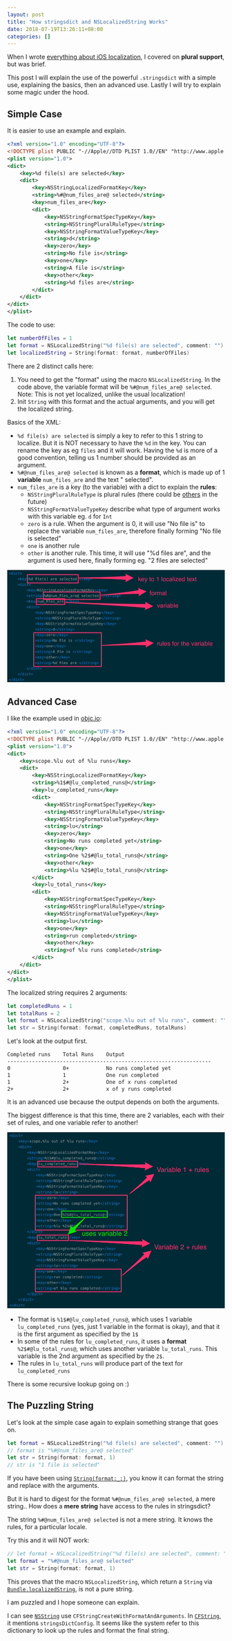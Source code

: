 ```yaml
---
layout: post
title: "How stringsdict and NSLocalizedString Works"
date: 2018-07-19T13:26:11+08:00
categories: []
---
```


When I wrote [everything about iOS localization](/2014/04/10/everything-about-ios-localization/), I covered on **plural support**, but was brief.

This post I will explain the use of the powerful `.stringsdict` with a simple use, explaining the basics, then an advanced use. Lastly I will try to explain some magic under the hood.

## Simple Case

It is easier to use an example and explain.

```xml
<?xml version="1.0" encoding="UTF-8"?>
<!DOCTYPE plist PUBLIC "-//Apple//DTD PLIST 1.0//EN" "http://www.apple.com/DTDs/PropertyList-1.0.dtd">
<plist version="1.0">
<dict>
    <key>%d file(s) are selected</key>
    <dict>
        <key>NSStringLocalizedFormatKey</key>
        <string>%#@num_files_are@ selected</string>
        <key>num_files_are</key>
        <dict>
            <key>NSStringFormatSpecTypeKey</key>
            <string>NSStringPluralRuleType</string>
            <key>NSStringFormatValueTypeKey</key>
            <string>d</string>
            <key>zero</key>
            <string>No file is</string>
            <key>one</key>
            <string>A file is</string>
            <key>other</key>
            <string>%d files are</string>
        </dict>
    </dict>
</dict>
</plist>
```

The code to use:

```swift
let numberOfFiles = 1
let format = NSLocalizedString("%d file(s) are selected", comment: "")
let localizedString = String(format: format, numberOfFiles)
```

There are 2 distinct calls here:

1. You need to get the "format" using the macro `NSLocalizedString`. In the code above, the variable format will be `%#@num_files_are@ selected`. Note: This is not yet localized, unlike the usual localization!
2. Init `String` with this format and the actual arguments, and you will get the localized string.

Basics of the XML:

- `%d file(s) are selected` is simply a key to refer to this 1 string to localize. But it is NOT necessary to have the `%d` in the key. You can rename the key as eg `files` and it will work. Having the `%d` is more of a good convention, telling us 1 number should be provided as an argument.
- `%#@num_files_are@ selected` is known as a **format**, which is made up of 1 **variable** `num_files_are` and the text " selected".
- `num_files_are` is a key (to the variable) with a dict to explain the **rules**:
  - `NSStringPluralRuleType` is plural rules (there could be [others](https://developer.apple.com/library/archive/documentation/MacOSX/Conceptual/BPInternational/StringsdictFileFormat/StringsdictFileFormat.html) in the future)
  - `NSStringFormatValueTypeKey` describe what type of argument works with this variable eg. `d` for `Int`
  - `zero` is a rule. When the argument is 0, it will use "No file is" to replace the variable `num_files_are`, therefore finally forming "No file is selected"
  - `one` is another rule
  - `other` is another rule. This time, it will use "%d files are", and the argument is used here, finally forming eg. "2 files are selected"

![stringsdict explained](/images/stringsdict-explained-basic.jpg)

## Advanced Case

I like the example used in [objc.io](https://www.objc.io/issues/9-strings/string-localization/#localized-format-strings):

```xml
<?xml version="1.0" encoding="UTF-8"?>
<!DOCTYPE plist PUBLIC "-//Apple//DTD PLIST 1.0//EN" "http://www.apple.com/DTDs/PropertyList-1.0.dtd">
<plist version="1.0">
<dict>
    <key>scope.%lu out of %lu runs</key>
    <dict>
        <key>NSStringLocalizedFormatKey</key>
        <string>%1$#@lu_completed_runs@</string>
        <key>lu_completed_runs</key>
        <dict>
            <key>NSStringFormatSpecTypeKey</key>
            <string>NSStringPluralRuleType</string>
            <key>NSStringFormatValueTypeKey</key>
            <string>lu</string>
            <key>zero</key>
            <string>No runs completed yet</string>
            <key>one</key>
            <string>One %2$#@lu_total_runs@</string>
            <key>other</key>
            <string>%lu %2$#@lu_total_runs@</string>
        </dict>
        <key>lu_total_runs</key>
        <dict>
            <key>NSStringFormatSpecTypeKey</key>
            <string>NSStringPluralRuleType</string>
            <key>NSStringFormatValueTypeKey</key>
            <string>lu</string>
            <key>one</key>
            <string>run completed</string>
            <key>other</key>
            <string>of %lu runs completed</string>
        </dict>
    </dict>
</dict>
</plist>
```

The localized string requires 2 arguments:

```swift
let completedRuns = 1
let totalRuns = 2
let format = NSLocalizedString("scope.%lu out of %lu runs", comment: "")
let str = String(format: format, completedRuns, totalRuns)
```

Let's look at the output first.

```
Completed runs    Total Runs    Output
------------------------------------------------------------------
0                 0+            No runs completed yet
1                 1             One run completed
1                 2+            One of x runs completed
2+                2+            x of y runs completed
```

It is an advanced use because the output depends on both the arguments.

The biggest difference is that this time, there are 2 variables, each with their set of rules, and one variable refer to another!

![Advanced stringsdict](/images/stringsdict-explained-advanced.jpg)

- The format is `%1$#@lu_completed_runs@`, which uses 1 variable `lu_completed_runs` (yes, just 1 variable in the format is okay), and that it is the first argument as specified by the `1$`
- In some of the rules for `lu_completed_runs`, it uses a **format** `%2$#@lu_total_runs@`, which uses another variable `lu_total_runs`. This variable is the 2nd argument as specified by the `2$`.
- The rules in `lu_total_runs` will produce part of the text for `lu_completed_runs`

There is some recursive lookup going on :)

## The Puzzling String

Let's look at the simple case again to explain something strange that goes on.

```swift
let format = NSLocalizedString("%d file(s) are selected", comment: "")
// format is "%#@num_files_are@ selected"
let str = String(format: format, 1)
// str is "1 file is selected"
```

If you have been using [`String(format:_:)`](https://developer.apple.com/documentation/swift/string/1417691-init), you know it can format the string and replace with the arguments.

But it is hard to digest for the format `%#@num_files_are@ selected`, a mere string.. How does a **mere string** have access to the rules in stringsdict?

The string `%#@num_files_are@ selected` is not a mere string. It knows the rules, for a particular locale.

Try this and it will NOT work:

```swift
// let format = NSLocalizedString("%d file(s) are selected", comment: "")
let format = "%#@num_files_are@ selected"
let str = String(format: format, 1)
```

This proves that the macro `NSLocalizedString`, which return a `String` via [`Bundle.localizedString`](https://github.com/apple/swift-corelibs-foundation/blob/master/Foundation/NSString.swift), is not a pure string.

I am puzzled and I hope someone can explain.

I can see  [`NSString`](https://github.com/apple/swift-corelibs-foundation/blob/master/Foundation/NSString.swift) use `CFStringCreateWithFormatAndArguments`. In [`CFString`](https://github.com/apple/swift-corelibs-foundation/blob/3a3da5261da739a20177d2438239143887889ac6/CoreFoundation/String.subproj/CFString.c), it mentions `stringsDictConfig`. It seems like the system refer to this dictionary to look up the rules and format the final string.
